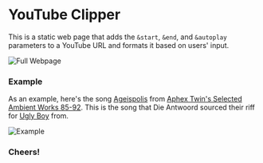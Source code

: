 # YouTube Clipper

This is a static web page that adds the `&start`, `&end`, and `&autoplay` parameters to a YouTube URL and formats it based on users' input. 

![Full Webpage](http://i.imgur.com/E0ydmXy.png)

### Example

As an example, here's the song [Ageispolis](http://youtube.com/v/Xw5AiRVqfqk&start=1069&end=1393&autoplay=1) from [Aphex Twin's Selected Ambient Works 85-92](https://www.youtube.com/watch?v=Xw5AiRVqfqk). This is the song that Die Antwoord sourced their riff for [Ugly Boy](https://www.youtube.com/watch?v=uMK0prafzw0) from.

![Example](http://i.imgur.com/poJBJ5e.png)

### Cheers!
